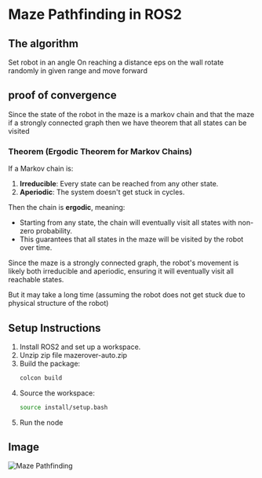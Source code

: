 # Maze Pathfinding in ROS2

## The algorithm
Set robot in an angle
On reaching a distance eps on the wall rotate randomly in given range and move forward

## proof of convergence
Since the state of the robot in the maze is a markov chain and that the maze if a strongly connected graph then we have theorem that all states can be visited
### Theorem (Ergodic Theorem for Markov Chains)

If a Markov chain is:
1. **Irreducible**: Every state can be reached from any other state.
2. **Aperiodic**: The system doesn't get stuck in cycles.

Then the chain is **ergodic**, meaning:
- Starting from any state, the chain will eventually visit all states with non-zero probability.
- This guarantees that all states in the maze will be visited by the robot over time.

Since the maze is a strongly connected graph, the robot's movement is likely both irreducible and aperiodic, ensuring it will eventually visit all reachable states.

But it may take a long time (assuming the robot does not get stuck due to physical structure of the robot)


## Setup Instructions

1. Install ROS2 and set up a workspace.
2. Unzip zip file mazerover-auto.zip
3. Build the package:
   ```bash
   colcon build
   ```
4. Source the workspace:
   ```bash
   source install/setup.bash
   ```
5. Run the node

## Image

![Maze Pathfinding](myImg.jpeg)

